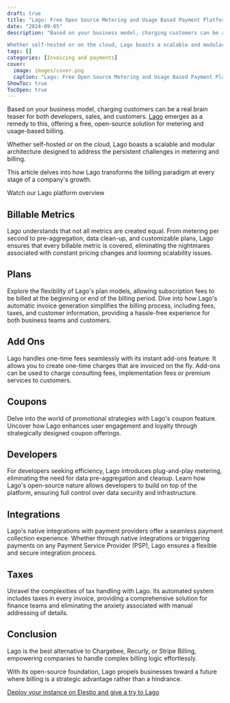 ```yaml
---
draft: true
title: "Lago: Free Open Source Metering and Usage Based Payment Platform"
date: "2024-09-05"
description: "Based on your business model, charging customers can be a real brain teaser for both developers, sales, and customers. Lago emerges as a remedy to this, offering a free, open-source solution for metering and usage-based billing.

Whether self-hosted or on the cloud, Lago boasts a scalable and modular architecture designed"
tags: []
categories: [Invoicing and payments]
cover:
  image: images/cover.png
  caption: "Lago: Free Open Source Metering and Usage Based Payment Platform"
ShowToc: true
TocOpen: true
---
```



Based on your business model, charging customers can be a real brain teaser for both developers, sales, and customers. [Lago](https://elest.io/open-source/lago?ref=blog.elest.io) emerges as a remedy to this, offering a free, open\-source solution for metering and usage\-based billing. 

Whether self\-hosted or on the cloud, Lago boasts a scalable and modular architecture designed to address the persistent challenges in metering and billing. 

This article delves into how Lago transforms the billing paradigm at every stage of a company's growth.



Watch our Lago platform overview



## **Billable Metrics**

Lago understands that not all metrics are created equal. From metering per second to pre\-aggregation, data clean\-up, and customizable plans, Lago ensures that every billable metric is covered, eliminating the nightmares associated with constant pricing changes and looming scalability issues.

## **Plans**

Explore the flexibility of Lago's plan models, allowing subscription fees to be billed at the beginning or end of the billing period. Dive into how Lago's automatic invoice generation simplifies the billing process, including fees, taxes, and customer information, providing a hassle\-free experience for both business teams and customers.

## **Add Ons**

Lago handles one\-time fees seamlessly with its instant add\-ons feature. It allows you to create one\-time charges that are invoiced on the fly. Add\-ons can be used to charge consulting fees, implementation fees or premium services to customers.

## **Coupons**

Delve into the world of promotional strategies with Lago's coupon feature. Uncover how Lago enhances user engagement and loyalty through strategically designed coupon offerings.

## **Developers**

For developers seeking efficiency, Lago introduces plug\-and\-play metering, eliminating the need for data pre\-aggregation and cleanup. Learn how Lago's open\-source nature allows developers to build on top of the platform, ensuring full control over data security and infrastructure.

## **Integrations**

Lago's native integrations with payment providers offer a seamless payment collection experience. Whether through native integrations or triggering payments on any Payment Service Provider (PSP), Lago ensures a flexible and secure integration process.

## **Taxes**

Unravel the complexities of tax handling with Lago. Its automated system includes taxes in every invoice, providing a comprehensive solution for finance teams and eliminating the anxiety associated with manual addressing of details.

## Conclusion

Lago is the best alternative to Chargebee, Recurly, or Stripe Billing, empowering companies to handle complex billing logic effortlessly. 

With its open\-source foundation, Lago propels businesses toward a future where billing is a strategic advantage rather than a hindrance.

[Deploy your instance on Elestio and give a try to Lago](https://elest.io/open-source/lago?ref=blog.elest.io)



